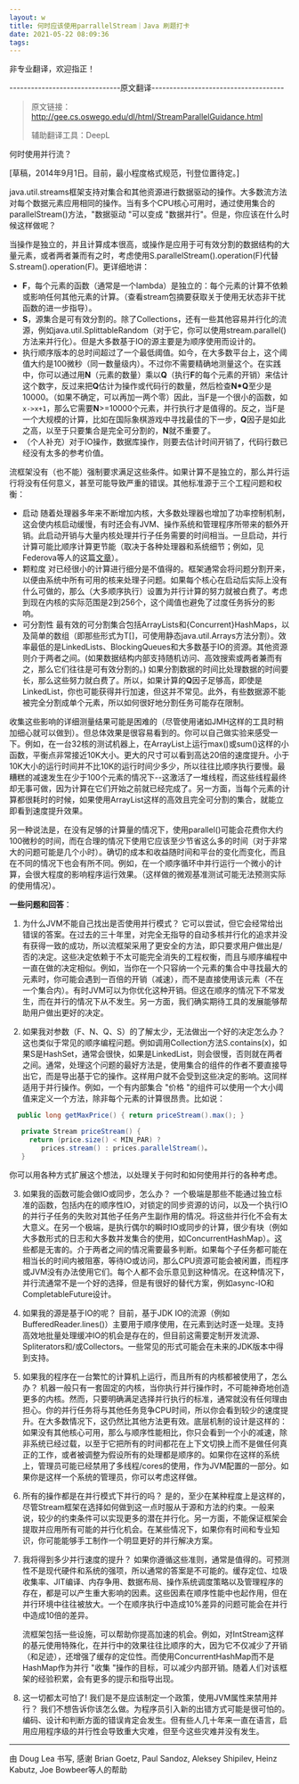 ```yaml
---
layout: w
title: 何时应该使用parrallelStream｜Java 刷题打卡
date: 2021-05-22 08:09:36
tags:
---
```




非专业翻译，欢迎指正！

-------------------------------原文翻译-------------------------------------

> 原文链接：http://gee.cs.oswego.edu/dl/html/StreamParallelGuidance.html
>
> 辅助翻译工具：DeepL

何时使用并行流？

[草稿，2014年9月1日。目前，最小程度格式规范，刊登位置待定。]

java.util.streams框架支持对集合和其他资源进行数据驱动的操作。大多数流方法对每个数据元素应用相同的操作。当有多个CPU核心可用时，通过使用集合的parallelStream()方法，"数据驱动 "可以变成 "数据并行"。但是，你应该在什么时候这样做呢？

当操作是独立的，并且计算成本很高，或操作是应用于可有效分割的数据结构的大量元素，或者两者兼而有之时，考虑使用S.parallelStream().operation(F)代替S.stream().operation(F)。更详细地讲：

- **F**，每个元素的函数（通常是一个lambda）是独立的：每个元素的计算不依赖或影响任何其他元素的计算。（查看stream包摘要获取关于使用无状态非干扰函数的进一步指导）。
- **S**，源集合是可有效分割的。除了Collections，还有一些其他容易并行化的流源，例如java.util.SplittableRandom（对于它，你可以使用stream.parallel()方法来并行化）。但是大多数基于IO的源主要是为顺序使用而设计的。
- 执行顺序版本的总时间超过了一个最低阈值。如今，在大多数平台上，这个阈值大约是100微秒（同一数量级内）。不过你不需要精确地测量这个。在实践中，你可以通过用**N**（元素的数量）乘以**Q**（执行**F**的每个元素的开销）来估计这个数字，反过来把**Q**估计为操作或代码行的数量，然后检查**N*Q**至少是10000。（如果不确定，可以再加一两个零）因此，当F是一个很小的函数，如`x->x+1`，那么它需要**N**>=10000个元素，并行执行才是值得的。反之，当F是一个大规模的计算，比如在国际象棋游戏中寻找最佳的下一步，**Q**因子是如此之高，以至于只要集合是完全可分割的，**N**就不重要了。
- （个人补充）对于IO操作，数据库操作，则要去估计时间开销了，代码行数已经没有太多的参考价值。

流框架没有（也不能）强制要求满足这些条件。如果计算不是独立的，那么并行运行将没有任何意义，甚至可能导致严重的错误。其他标准源于三个工程问题和权衡：

- 启动
  随着处理器多年来不断增加内核，大多数处理器也增加了功率控制机制，这会使内核启动缓慢，有时还会有JVM、操作系统和管理程序所带来的额外开销。此启动开销与大量内核处理并行子任务需要的时间相当。一旦启动，并行计算可能比顺序计算更节能（取决于各种处理器和系统细节；例如，见Federova等人的这篇[文章](http://queue.acm.org/detail.cfm?id=1658422)）。
- 颗粒度
  对已经很小的计算进行细分是不值得的。框架通常会将问题分割开来，以便由系统中所有可用的核来处理子问题。如果每个核心在启动后实际上没有什么可做的，那么（大多顺序执行）设置为并行计算的努力就被白费了。考虑到现在内核的实际范围是2到256个，这个阈值也避免了过度任务拆分的影响。
- 可分割性
  最有效的可分割集合包括ArrayLists和{Concurrent}HashMaps，以及简单的数组（即那些形式为T[]，可使用静态java.util.Arrays方法分割）。效率最低的是LinkedLists、BlockingQueues和大多数基于IO的资源。其他资源则介于两者之间。(如果数据结构内部支持随机访问、高效搜索或两者兼而有之，那么它们往往是可有效分割的。) 如果分割数据的时间比处理数据的时间要长，那么这些努力就白费了。所以，如果计算的**Q**因子足够高，即使是LinkedList，你也可能获得并行加速，但这并不常见。此外，有些数据源不能被完全分割成单个元素，所以如何很好地分割任务可能存在限制。

收集这些影响的详细测量结果可能是困难的（尽管使用诸如JMH这样的工具时稍加细心就可以做到）。但总体效果是很容易看到的。你可以自己做实验来感受一下。例如，在一台32核的测试机器上，在ArrayList上运行max()或sum()这样的小函数，平衡点非常接近10K大小。更大的尺寸可以看到高达20倍的速度提升。小于10K大小的运行时间并不比10K的运行时间少多少，所以往往比顺序执行要慢。最糟糕的减速发生在少于100个元素的情况下--这激活了一堆线程，而这些线程最终却无事可做，因为计算在它们开始之前就已经完成了。另一方面，当每个元素的计算都很耗时的时候，如果使用ArrayList这样的高效且完全可分割的集合，就能立即看到速度提升效果。

另一种说法是，在没有足够的计算量的情况下，使用parallel()可能会花费你大约100微秒的时间，而在合理的情况下使用它应该至少节省这么多的时间（对于非常大的问题可能是几个小时）。确切的成本和收益随时间和平台的变化而变化，而且在不同的情况下也会有所不同。例如，在一个顺序循环中并行运行一个微小的计算，会很大程度的影响程序运行效果。（这样做的微观基准测试可能无法预测实际的使用情况）。



**一些问题和回答**：

1. 为什么JVM不能自己找出是否使用并行模式？
   它可以尝试，但它会经常给出错误的答案。在过去的三十年里，对完全无指导的自动多核并行化的追求并没有获得一致的成功，所以流框架采用了更安全的方法，即只要求用户做出是/否的决定。这些决定依赖于不太可能完全消失的工程权衡，而且与顺序编程中一直在做的决定相似。例如，当你在一个只容纳一个元素的集合中寻找最大的元素时，你可能会遇到一百倍的开销（减速），而不是直接使用该元素（不在一个集合内）。有时JVM可以为你优化这种开销。但这在顺序的情况下不常发生，而在并行的情况下从不发生。另一方面，我们确实期待工具的发展能够帮助用户做出更好的决定。

2. 如果我对参数（F、N、Q、S）的了解太少，无法做出一个好的决定怎么办？
   这也类似于常见的顺序编程问题。例如调用Collection方法S.contains(x)，如果S是HashSet，通常会很快，如果是LinkedList，则会很慢，否则就在两者之间。通常，处理这个问题的最好方法是，使用集合的组件的作者不要直接导出它，而是导出基于它的操作。这样用户就不会受到这些决定的影响。这同样适用于并行操作。例如，一个有内部集合 "价格 "的组件可以使用一个大小阈值来定义一个方法，除非每个元素的计算很昂贵。比如说：

```java
  public long getMaxPrice() { return priceStream().max(); }

   private Stream priceStream() {
     return (price.size() < MIN_PAR) ? 
        prices.stream() : prices.parallelStream()。
   }
```

​	你可以用各种方式扩展这个想法，以处理关于何时和如何使用并行的各种考虑。

3. 如果我的函数可能会做IO或同步，怎么办？
   一个极端是那些不能通过独立标准的函数，包括内在的顺序性IO，对锁定的同步资源的访问，以及一个执行IO的并行子任务的失败对其他子任务产生副作用的情况。将这些并行化不会有太大意义。在另一个极端，是执行偶尔的瞬时IO或同步的计算，很少有块（例如大多数形式的日志和大多数并发集合的使用，如ConcurrentHashMap）。这些都是无害的。介于两者之间的情况需要最多判断。如果每个子任务都可能在相当长的时间内被阻塞，等待IO或访问，那么CPU资源可能会被闲置，而程序或JVM没有办法使用它们。每个人都不会乐意见到这种情况。在这种情况下，并行流通常不是一个好的选择，但是有很好的替代方案，例如async-IO和CompletableFuture设计。

4. 如果我的源是基于IO的呢？
   目前，基于JDK IO的流源（例如BufferedReader.lines()）主要用于顺序使用，在元素到达时逐一处理。支持高效地批量处理缓冲IO的机会是存在的，但目前这需要定制开发流源、Spliterators和/或Collectors。一些常见的形式可能会在未来的JDK版本中得到支持。

5. 如果我的程序在一台繁忙的计算机上运行，而且所有的内核都被使用了，怎么办？
   机器一般只有一套固定的内核，当你执行并行操作时，不可能神奇地创造更多的内核。然而，只要明确满足选择并行执行的标准，通常就没有任何理由担心。你的并行任务将与其他任务竞争CPU时间，所以你会看到较少的速度提升。在大多数情况下，这仍然比其他方法更有效。底层机制的设计是这样的：如果没有其他核心可用，那么与顺序性能相比，你只会看到一个小的减速，除非系统已经过载，以至于它把所有的时间都花在上下文切换上而不是做任何真正的工作，或者被调整为假设所有的处理都是顺序的。如果你在这样的系统上，管理员可能已经禁用了多线程/cores的使用，作为JVM配置的一部分。如果你是这样一个系统的管理员，你可以考虑这样做。

6. 所有的操作都是在并行模式下并行的吗？
   是的，至少在某种程度上是这样的，尽管Stream框架在选择如何做到这一点时服从于源和方法的约束。一般来说，较少的约束条件可以实现更多的潜在并行化。另一方面，不能保证框架会提取并应用所有可能的并行化机会。在某些情况下，如果你有时间和专业知识，你可能能够手工制作一个明显更好的并行解决方案。

7. 我将得到多少并行速度的提升？
   如果你遵循这些准则，通常是值得的。可预测性不是现代硬件和系统的强项，所以通常的答案是不可能的。缓存定位、垃圾收集率、JIT编译、内存争用、数据布局、操作系统调度策略以及管理程序的存在，都是可以产生重大影响的因素。这些因素在顺序性能中也起作用，但在并行环境中往往被放大。一个在顺序执行中造成10%差异的问题可能会在并行中造成10倍的差异。

   流框架包括一些设施，可以帮助你提高加速的机会。例如，对IntStream这样的基元使用特殊化，在并行中的效果往往比顺序的大，因为它不仅减少了开销（和足迹），还增强了缓存的定位性。而使用ConcurrentHashMap而不是HashMap作为并行 "收集 "操作的目标，可以减少内部开销。随着人们对该框架的经验积累，会有更多的提示和指导出现。

8. 这一切都太可怕了! 我们是不是应该制定一个政策，使用JVM属性来禁用并行？
   我们不想告诉你该怎么做。为程序员引入新的出错方式可能是很可怕的。编码、设计和判断方面的错误肯定会发生。但有些人几十年来一直在语言，启用应用程序级的并行性会导致重大灾难，但至今这些灾难并没有发生。


-----

由 Doug Lea 书写, 感谢 Brian Goetz, Paul Sandoz, Aleksey Shipilev, Heinz Kabutz, Joe Bowbeer等人的帮助











